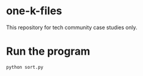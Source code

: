 # one-k-files
This repository for tech community case studies only.

# Run the program
```
python sort.py
```
